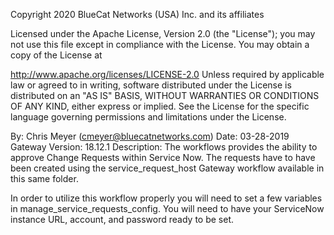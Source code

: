 Copyright 2020 BlueCat Networks (USA) Inc. and its affiliates

Licensed under the Apache License, Version 2.0 (the "License"); you may not use this file except in compliance with the License. You may obtain a copy of the License at

http://www.apache.org/licenses/LICENSE-2.0
Unless required by applicable law or agreed to in writing, software distributed under the License is distributed on an "AS IS" BASIS, WITHOUT WARRANTIES OR CONDITIONS OF ANY KIND, either express or implied. See the License for the specific language governing permissions and limitations under the License.

By: Chris Meyer (cmeyer@bluecatnetworks.com)
Date: 03-28-2019
Gateway Version: 18.12.1
Description: The workflows provides the ability to approve Change Requests within Service Now. The requests have to have been created using the service_request_host Gateway workflow available in this same folder.

In order to utilize this workflow properly you will need to set a few variables in manage_service_requests_config. You will need to have your ServiceNow instance URL, account, and password ready to be set.